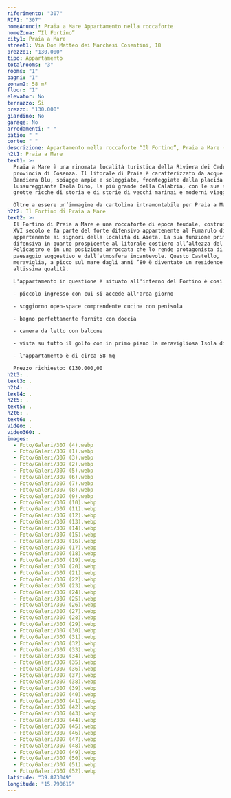 ```yaml
---
riferimento: "307"
RIF1: "307"
nomeAnunci: Praia a Mare Appartamento nella roccaforte
nomeZona: “Il Fortino”
city1: Praia a Mare
street1: Via Don Matteo dei Marchesi Cosentini, 18
prezzo1: "130.000"
tipo: Appartamento
totalrooms: "3"
rooms: "1"
bagni: "1"
zonam2: 58 m²
floor: "1"
elevator: No
terrazzo: Si
prezzo: "130.000"
giardino: No
garage: No
arredamenti: " "
patio: " "
corte: " "
descrizione: Appartamento nella roccaforte “Il Fortino”, Praia a Mare (CS)
h2t1: Praia a Mare
text1: >-
  Praia a Mare è una rinomata località turistica della Riviera dei Cedri, in
  provincia di Cosenza. Il litorale di Praia è caratterizzato da acque da
  Bandiera Blu, spiagge ampie e soleggiate, fronteggiate dalla placida e
  lussureggiante Isola Dino, la più grande della Calabria, con le sue suggestive
  grotte ricche di storia e di storie di vecchi marinai e moderni viaggiatori.

  Oltre a essere un’immagine da cartolina intramontabile per Praia a Mare, l’Isola è anche un vero e proprio paradiso per chi ama le immersioni e lo snorkelling, con fondali ricchi di pesce azzurro e gorgonie, frontoni vertiginosi e grotte incantate come la grotta Azzurra, dai colori intensi e cangianti; la grotta del Leone e quella del Prete, per via delle evocative formazioni rocciose che le caratterizzano; o ancora la grotta delle Sardine, dove è possibile osservare numerosi banchi di pesci, e quella delle Cascate, per via delle incredibili stalattiti di rocce rosa
h2t2: Il Fortino di Praia a Mare
text2: >-
  Il Fortino di Praia a Mare è una roccaforte di epoca feudale, costruita nel
  XVI secolo e fa parte del forte difensivo appartenente al Fumarulo di Praia
  appartenente ai signori della località di Aieta. La sua funzione primaria era
  difensiva in quanto prospicente al litorale costiero all’altezza del golfo di
  Policastro e in una posizione arroccata che lo rende protagonista di un
  paesaggio suggestivo e dall’atmosfera incantevole. Questo Castello,
  meraviglia, a picco sul mare dagli anni ’80 è diventato un residence di
  altissima qualità.

  L'appartamento in questione è situato all'interno del Fortino è così composto:

  - piccolo ingresso con cui si accede all'area giorno

  - soggiorno open-space comprendente cucina con penisola

  - bagno perfettamente fornito con doccia

  - camera da letto con balcone

  - vista su tutto il golfo con in primo piano la meravigliosa Isola di Dino

  - l'appartamento è di circa 58 mq

  Prezzo richiesto: €130.000,00
h2t3: .
text3: .
h2t4: .
text4: .
h2t5: .
text5: .
h2t6: .
text6: .
video: .
video360: .
images:
  - Foto/Galeri/307 (4).webp
  - Foto/Galeri/307 (1).webp
  - Foto/Galeri/307 (3).webp
  - Foto/Galeri/307 (2).webp
  - Foto/Galeri/307 (5).webp
  - Foto/Galeri/307 (6).webp
  - Foto/Galeri/307 (7).webp
  - Foto/Galeri/307 (8).webp
  - Foto/Galeri/307 (9).webp
  - Foto/Galeri/307 (10).webp
  - Foto/Galeri/307 (11).webp
  - Foto/Galeri/307 (12).webp
  - Foto/Galeri/307 (13).webp
  - Foto/Galeri/307 (14).webp
  - Foto/Galeri/307 (15).webp
  - Foto/Galeri/307 (16).webp
  - Foto/Galeri/307 (17).webp
  - Foto/Galeri/307 (18).webp
  - Foto/Galeri/307 (19).webp
  - Foto/Galeri/307 (20).webp
  - Foto/Galeri/307 (21).webp
  - Foto/Galeri/307 (22).webp
  - Foto/Galeri/307 (23).webp
  - Foto/Galeri/307 (24).webp
  - Foto/Galeri/307 (25).webp
  - Foto/Galeri/307 (26).webp
  - Foto/Galeri/307 (27).webp
  - Foto/Galeri/307 (28).webp
  - Foto/Galeri/307 (29).webp
  - Foto/Galeri/307 (30).webp
  - Foto/Galeri/307 (31).webp
  - Foto/Galeri/307 (32).webp
  - Foto/Galeri/307 (33).webp
  - Foto/Galeri/307 (34).webp
  - Foto/Galeri/307 (35).webp
  - Foto/Galeri/307 (36).webp
  - Foto/Galeri/307 (37).webp
  - Foto/Galeri/307 (38).webp
  - Foto/Galeri/307 (39).webp
  - Foto/Galeri/307 (40).webp
  - Foto/Galeri/307 (41).webp
  - Foto/Galeri/307 (42).webp
  - Foto/Galeri/307 (43).webp
  - Foto/Galeri/307 (44).webp
  - Foto/Galeri/307 (45).webp
  - Foto/Galeri/307 (46).webp
  - Foto/Galeri/307 (47).webp
  - Foto/Galeri/307 (48).webp
  - Foto/Galeri/307 (49).webp
  - Foto/Galeri/307 (50).webp
  - Foto/Galeri/307 (51).webp
  - Foto/Galeri/307 (52).webp
latitude: "39.873049"
longitude: "15.790619"
---
```

